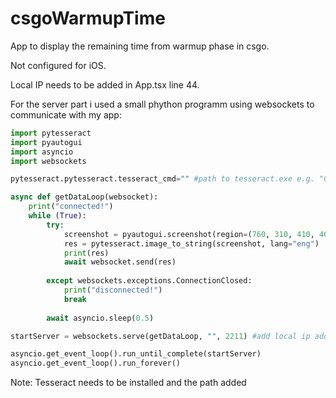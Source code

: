 # csgoWarmupTime

App to display the remaining time from warmup phase in csgo.

Not configured for iOS.

Local IP needs to be added in App.tsx line 44.

For the server part i used a small phython programm using websockets to communicate with my app:
```python
import pytesseract
import pyautogui
import asyncio
import websockets

pytesseract.pytesseract.tesseract_cmd="" #path to tesseract.exe e.g. "C:/Tesseract/tesseract.exe"

async def getDataLoop(websocket):
    print("connected!")
    while (True):
        try:
            screenshot = pyautogui.screenshot(region=(760, 310, 410, 40))
            res = pytesseract.image_to_string(screenshot, lang="eng")
            print(res)
            await websocket.send(res)
            
        except websockets.exceptions.ConnectionClosed:
            print("disconnected!")
            break
        
        await asyncio.sleep(0.5)

startServer = websockets.serve(getDataLoop, "", 2211) #add local ip address in ""

asyncio.get_event_loop().run_until_complete(startServer)
asyncio.get_event_loop().run_forever()
```
Note: Tesseract needs to be installed and the path added
